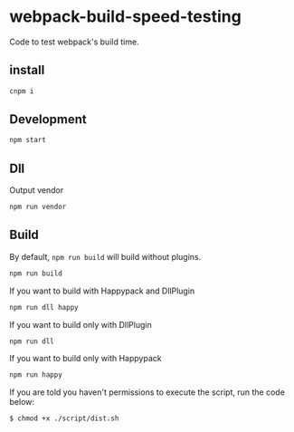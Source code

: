 # webpack-build-speed-testing

Code to test webpack's build time.

## install
```bash
cnpm i
```

## Development

```bash
npm start
```

## Dll
Output vendor
```bash
npm run vendor
```

## Build

By default, `npm run build` will build without plugins.
```bash
npm run build
```

If you want to build with Happypack and DllPlugin

``` bash
npm run dll happy
```

If you want to build only with DllPlugin

``` bash
npm run dll
```

If you want to build only with Happypack

``` bash
npm run happy
```

If you are told you haven't permissions to execute the script, run the code below:

``` bash
$ chmod +x ./script/dist.sh
```